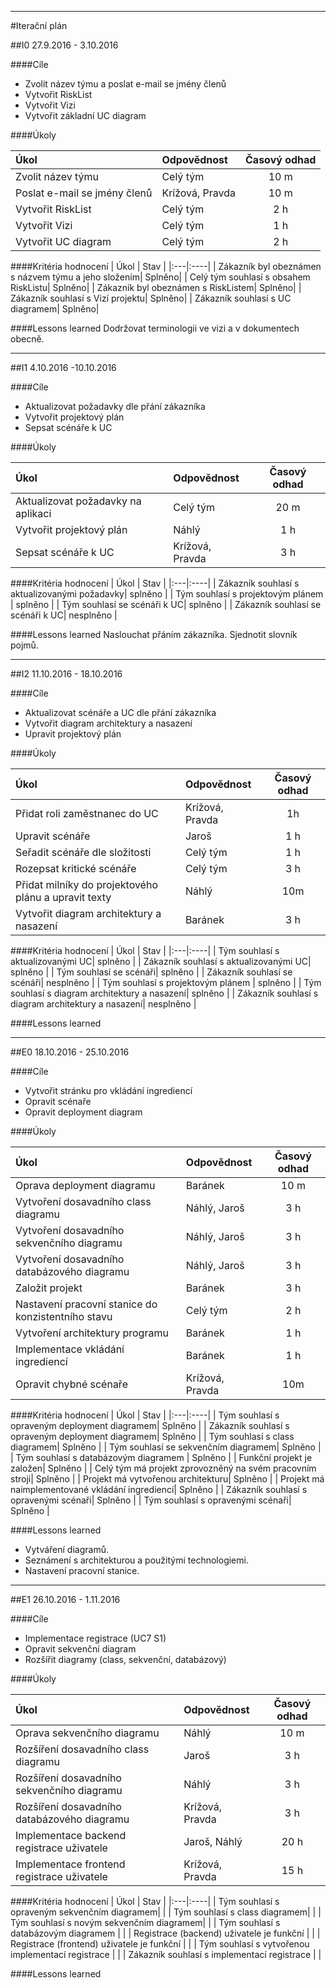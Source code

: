 
---
#Iterační plán

##I0
27.9.2016 - 3.10.2016

####Cíle

- Zvolit název týmu a poslat e-mail se jmény členů
- Vytvořit RiskList
- Vytvořit Vizi
- Vytvořit základní UC diagram


####Úkoly

| Úkol | Odpovědnost | Časový odhad |
|:------|:----------------|:-----------------:|
|Zvolit název týmu| Celý tým | 10 m|
|Poslat e-mail se jmény členů| Krížová, Pravda | 10 m|
|Vytvořit RiskList | Celý tým | 2 h|
|Vytvořit Vizi | Celý tým | 1 h|
|Vytvořit UC diagram | Celý tým | 2 h|

####Kritéria hodnocení
| Úkol | Stav |
|:---|:----|
| Zákazník byl obeznámen s názvem týmu a jeho složením| Splněno|
| Celý tým souhlasí s obsahem RiskListu| Splněno|
| Zákazník byl obeznámen s RiskListem| Splněno|
| Zákazník souhlasí s Vizí projektu| Splněno|
| Zákazník souhlasí s UC diagramem| Splněno|

####Lessons learned
Dodržovat terminologii ve vizi a v dokumentech obecně.


----

##I1
4.10.2016 -10.10.2016

####Cíle

- Aktualizovat požadavky dle přání zákazníka
- Vytvořit projektový plán
- Sepsat scénáře k UC


####Úkoly

| Úkol | Odpovědnost | Časový odhad |
|:------|:----------------|:-----------------:|
|Aktualizovat požadavky na aplikaci| Celý tým | 20 m|
|Vytvořit projektový plán| Náhlý | 1 h|
|Sepsat scénáře k UC | Krížová, Pravda | 3 h|

####Kritéria hodnocení
| Úkol | Stav |
|:---|:----|
| Zákazník souhlasí s aktualizovanými požadavky| splněno |
| Tým souhlasí s projektovým plánem | splněno |
| Tým souhlasí se scénáři k UC| splněno |
| Zákazník souhlasí se scénáři k UC| nesplněno |

####Lessons learned
Naslouchat přáním zákazníka. Sjednotit slovník pojmů.


----

##I2
11.10.2016 - 18.10.2016

####Cíle

- Aktualizovat scénáře a UC dle přání zákazníka
- Vytvořit diagram architektury a nasazení
- Upravit projektový plán

####Úkoly

| Úkol | Odpovědnost | Časový odhad |
|:------|:----------------|:-----------------:|
|Přidat roli zaměstnanec do UC| Krížová, Pravda | 1h |
|Upravit scénáře| Jaroš | 1 h|
|Seřadit scénáře dle složitosti| Celý tým | 1 h|
|Rozepsat kritické scénáře| Celý tým | 3 h|
|Přidat milníky do projektového plánu a upravit texty | Náhlý | 10m |
|Vytvořit diagram architektury a nasazení| Baránek | 3 h|

####Kritéria hodnocení
| Úkol | Stav |
|:---|:----|
| Tým souhlasí s aktualizovanými UC| splněno |
| Zákazník souhlasí s aktualizovanými UC| splněno |
| Tým souhlasí se scénáři| splněno |
| Zákazník souhlasí se scénáři| nesplněno |
| Tým souhlasí s projektovým plánem | splněno |
| Tým souhlasí s diagram architektury a nasazení| splněno |
| Zákazník souhlasí s diagram architektury a nasazení| nesplněno |

####Lessons learned

----

##E0
18.10.2016 - 25.10.2016

####Cíle

- Vytvořit stránku pro vkládání ingrediencí
- Opravit scénaře
- Opravit deployment diagram

####Úkoly

| Úkol | Odpovědnost | Časový odhad |
|:------|:----------------|:-----------------:|
|Oprava deployment diagramu | Baránek | 10 m |
|Vytvoření dosavadního class diagramu| Náhlý, Jaroš | 3 h|
|Vytvoření dosavadního sekvenčního diagramu| Náhlý, Jaroš | 3 h|
|Vytvoření dosavadního databázového diagramu| Náhlý, Jaroš | 3 h|
|Založit projekt| Baránek | 3 h |
|Nastavení pracovní stanice do konzistentního stavu| Celý tým | 2 h|
|Vytvoření architektury programu| Baránek | 1 h|
|Implementace vkládání ingrediencí| Baránek | 1 h|
|Opravit chybné scénaře| Krížová, Pravda | 10m |

####Kritéria hodnocení
| Úkol | Stav |
|:---|:----|
| Tým souhlasí s opraveným deployment diagramem| Splněno |
| Zákazník souhlasí s opraveným deployment diagramem| Splněno |
| Tým souhlasí s class diagramem| Splněno |
| Tým souhlasí se sekvenčním diagramem| Splněno |
| Tým souhlasí s databázovým diagramem | Splněno |
| Funkční projekt je založen| Splněno |
| Celý tým má projekt zprovozněný na svém pracovním stroji| Splněno |
| Projekt má vytvořenou architekturu| Splněno |
| Projekt má naimplementované vkládání ingrediencí| Splněno |
| Zákazník souhlasí s opravenými scénaři| Splněno |
| Tým souhlasí s opravenými scénaři| Splněno |

####Lessons learned
- Vytváření diagramů.
- Seznámení s architekturou a použitými technologiemi.
- Nastavení pracovní stanice.

----

##E1
26.10.2016 - 1.11.2016

####Cíle

- Implementace registrace (UC7 S1)
- Opravit sekvenční diagram
- Rozšířit diagramy (class, sekvenční, databázový)

####Úkoly

| Úkol | Odpovědnost | Časový odhad |
|:------|:----------------|:-----------------:|
|Oprava sekvenčního diagramu | Náhlý | 10 m|
|Rozšíření dosavadního class diagramu| Jaroš | 3 h|
|Rozšíření dosavadního sekvenčního diagramu| Náhlý | 3 h|
|Rozšíření dosavadního databázového diagramu| Krížová, Pravda | 3 h|
|Implementace backend registrace uživatele| Jaroš, Náhlý | 20 h|
|Implementace frontend registrace uživatele| Krížová, Pravda | 15 h |

####Kritéria hodnocení
| Úkol | Stav |
|:---|:----|
| Tým souhlasí s opraveným sekvenčním diagramem| |
| Tým souhlasí s class diagramem| |
| Tým souhlasí s novým sekvenčním diagramem| |
| Tým souhlasí s databázovým diagramem | |
| Registrace (backend) uživatele je funkční | |
| Registrace (frontend) uživatele je funkční | |
| Tým souhlasí s vytvořenou implementací registrace | | 
| Zákazník souhlasí s implementací registrace | |

####Lessons learned


